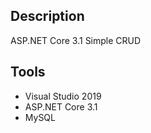 ﻿## Description

ASP.NET Core 3.1 Simple CRUD

## Tools

- Visual Studio 2019
- ASP.NET Core 3.1
- MySQL